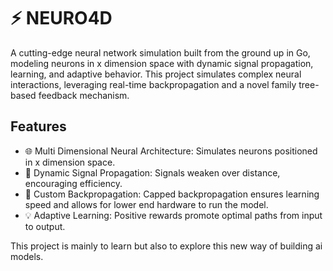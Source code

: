 # ⚡ NEURO4D
A cutting-edge neural network simulation built from the ground up in Go, modeling neurons in x dimension space with dynamic signal propagation, learning, and adaptive behavior. This project simulates complex neural interactions, leveraging real-time backpropagation and a novel family tree-based feedback mechanism.

## Features
* 🌐 Multi Dimensional Neural Architecture: Simulates neurons positioned in x dimension space.
* 🔄 Dynamic Signal Propagation: Signals weaken over distance, encouraging efficiency.
* 🎯 Custom Backpropagation: Capped backpropagation ensures learning speed and allows for lower end hardware to run the model.
* 💡 Adaptive Learning: Positive rewards promote optimal paths from input to output.

This project is mainly to learn but also to explore this new way of building ai models.